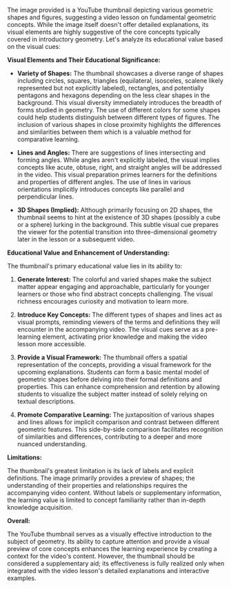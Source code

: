 The image provided is a YouTube thumbnail depicting various geometric shapes and figures, suggesting a video lesson on fundamental geometric concepts.  While the image itself doesn't offer detailed explanations, its visual elements are highly suggestive of the core concepts typically covered in introductory geometry.  Let's analyze its educational value based on the visual cues:


**Visual Elements and Their Educational Significance:**

* **Variety of Shapes:** The thumbnail showcases a diverse range of shapes including circles, squares, triangles (equilateral, isosceles, scalene likely represented but not explicitly labeled), rectangles, and potentially pentagons and hexagons depending on the less clear shapes in the background. This visual diversity immediately introduces the breadth of forms studied in geometry. The use of different colors for some shapes could help students distinguish between different types of figures.  The inclusion of various shapes in close proximity highlights the differences and similarities between them which is a valuable method for comparative learning.

* **Lines and Angles:**  There are suggestions of lines intersecting and forming angles. While angles aren't explicitly labeled, the visual implies concepts like acute, obtuse, right, and straight angles will be addressed in the video. This visual preparation primes learners for the definitions and properties of different angles. The use of lines in various orientations implicitly introduces concepts like parallel and perpendicular lines.

* **3D Shapes (Implied):** Although primarily focusing on 2D shapes, the thumbnail seems to hint at the existence of 3D shapes (possibly a cube or a sphere) lurking in the background. This subtle visual cue prepares the viewer for the potential transition into three-dimensional geometry later in the lesson or a subsequent video.


**Educational Value and Enhancement of Understanding:**

The thumbnail's primary educational value lies in its ability to:

1. **Generate Interest:**  The colorful and varied shapes make the subject matter appear engaging and approachable, particularly for younger learners or those who find abstract concepts challenging.  The visual richness encourages curiosity and motivation to learn more.

2. **Introduce Key Concepts:** The different types of shapes and lines act as visual prompts, reminding viewers of the terms and definitions they will encounter in the accompanying video. The visual cues serve as a pre-learning element, activating prior knowledge and making the video lesson more accessible.

3. **Provide a Visual Framework:** The thumbnail offers a spatial representation of the concepts, providing a visual framework for the upcoming explanations. Students can form a basic mental model of geometric shapes before delving into their formal definitions and properties.  This can enhance comprehension and retention by allowing students to visualize the subject matter instead of solely relying on textual descriptions.

4. **Promote Comparative Learning:** The juxtaposition of various shapes and lines allows for implicit comparison and contrast between different geometric features. This side-by-side comparison facilitates recognition of similarities and differences, contributing to a deeper and more nuanced understanding.

**Limitations:**

The thumbnail's greatest limitation is its lack of labels and explicit definitions.  The image primarily provides a preview of shapes; the understanding of their properties and relationships requires the accompanying video content. Without labels or supplementary information, the learning value is limited to concept familiarity rather than in-depth knowledge acquisition.


**Overall:**

The YouTube thumbnail serves as a visually effective introduction to the subject of geometry. Its ability to capture attention and provide a visual preview of core concepts enhances the learning experience by creating a context for the video's content. However, the thumbnail should be considered a supplementary aid; its effectiveness is fully realized only when integrated with the video lesson's detailed explanations and interactive examples.